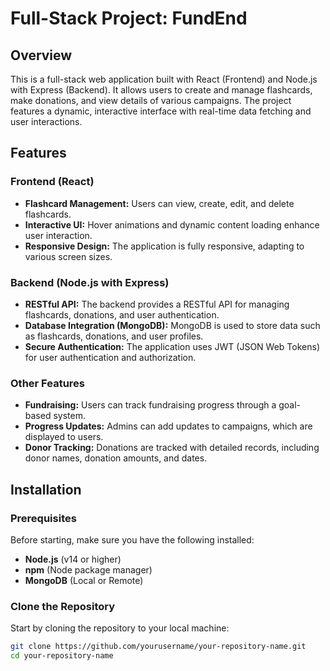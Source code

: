 # Full-Stack Project: FundEnd

## Overview
This is a full-stack web application built with React (Frontend) and Node.js with Express (Backend). It allows users to create and manage flashcards, make donations, and view details of various campaigns. The project features a dynamic, interactive interface with real-time data fetching and user interactions.

## Features

### Frontend (React)
- **Flashcard Management:** Users can view, create, edit, and delete flashcards.
- **Interactive UI:** Hover animations and dynamic content loading enhance user interaction.
- **Responsive Design:** The application is fully responsive, adapting to various screen sizes.

### Backend (Node.js with Express)
- **RESTful API:** The backend provides a RESTful API for managing flashcards, donations, and user authentication.
- **Database Integration (MongoDB):** MongoDB is used to store data such as flashcards, donations, and user profiles.
- **Secure Authentication:** The application uses JWT (JSON Web Tokens) for user authentication and authorization.

### Other Features
- **Fundraising:** Users can track fundraising progress through a goal-based system.
- **Progress Updates:** Admins can add updates to campaigns, which are displayed to users.
- **Donor Tracking:** Donations are tracked with detailed records, including donor names, donation amounts, and dates.

## Installation

### Prerequisites

Before starting, make sure you have the following installed:
- **Node.js** (v14 or higher)
- **npm** (Node package manager)
- **MongoDB** (Local or Remote)

### Clone the Repository

Start by cloning the repository to your local machine:

```bash
git clone https://github.com/yourusername/your-repository-name.git
cd your-repository-name
